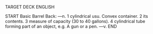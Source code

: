 TARGET DECK
ENGLISH

START
Basic
Barrel
Back: —n. 1 cylindrical usu. Convex container. 2 its contents. 3 measure of capacity (30 to 40 gallons). 4 cylindrical tube forming part of an object, e.g. A gun or a pen. —v.
END
